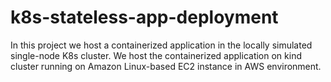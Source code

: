 # k8s-stateless-app-deployment
In this project we host a containerized application in the locally simulated single-node K8s cluster. We host the containerized application on kind cluster running on Amazon Linux-based EC2 instance in AWS environment. 

